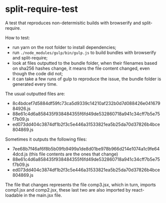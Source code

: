 # split-require-test
A test that reproduces non-determisitic builds with browserify and split-require.

How to test:
 * run yarn on the root folder to install dependencies;
 * run `./node_modules/gulp/bin/gulp.js` to build bundles with browserify and split-require;
 * look at files outputted to the bundle folder, when their filenames based on sha256 hashes change, it means the file content changed, even though the code did not;
 * it can take a few runs of gulp to reproduce the issue, the bundle folder is generated every time.
 
The usual outputted files are:
 * 8c4bdcef7d5884df59fc73ca5d9339c14210af232b0d7d088426e04167984926.js
 * 88e61c4d6a858435f938484355f6fd49de532860718a941c34cff7b5e75f7b09.js
 * ed073dd404c3874df1b2f3c5e446a31533821ea5b25da70d37826b4bce804869.js
 
Sometimes it outputs the following files:
 * 7ee68b7f46af6f8b5b09fb9499a1de8d01be978b966d214e1074a1c9fe644dcd.js (this file contents are the ones that change)
 * 88e61c4d6a858435f938484355f6fd49de532860718a941c34cff7b5e75f7b09.js
 * ed073dd404c3874df1b2f3c5e446a31533821ea5b25da70d37826b4bce804869.js
 
 The file that changes represents the file comp3.jsx, which in turn, imports comp1.jsx and comp2.jsx, these last two are also imported by react-loadable in the main.jsx file.
